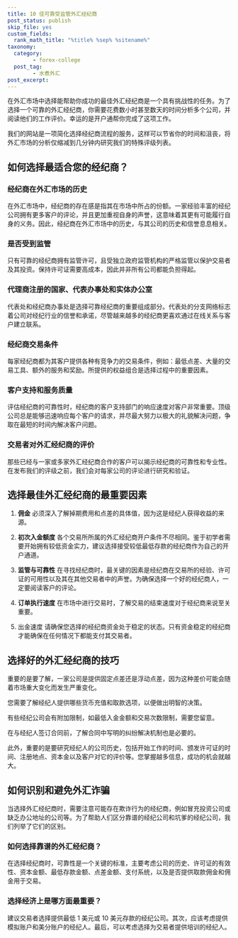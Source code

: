 ```yaml
---
title: 10 佳可靠受监管外汇经纪商
post_status: publish
skip_file: yes
custom_fields:
  rank_math_title: "%title% %sep% %sitename%"
taxonomy:
  category:
        - forex-college
  post_tag:
        - 水煮外汇
post_excerpt: 
---
```

在外汇市场中选择能帮助你成功的最佳外汇经纪商是一个具有挑战性的任务。为了选择一个可靠的外汇经纪商，你需要花费数小时甚至数天的时间分析多个公司，并阅读他们的工作评价。幸运的是开户通帮你完成了这项工作。

我们的网站是一项简化选择经纪商流程的服务，这样可以节省你的时间和沮丧，将外汇市场的分析仅缩减到几分钟内研究我们的特殊评级列表。

## 如何选择最适合您的经纪商？

### 经纪商在外汇市场的历史

在外汇市场中，经纪商的存在感是指其在市场中所占的份额。一家经验丰富的经纪公司拥有更多客户的评论，并且更加重视自身的声誉，这意味着其更有可能履行自身的义务。因此，经纪商在外汇市场中的历史，与其公司的历史和信誉息息相关。

### 是否受到监管

只有可靠的经纪商拥有监管许可，且受独立政府监管机构的严格监管以保护交易者及其投资。保持许可证需要高成本，因此并非所有公司都能负担得起。

### 代理商注册的国家、代表办事处和实体办公室

代表处和经纪商办事处是选择可靠经纪商的重要组成部分。代表处的分支网络标志着公司对经纪行业的信誉和承诺，尽管越来越多的经纪商更喜欢通过在线关系与客户建立联系。

### 经纪商交易条件

每家经纪商都为其客户提供各种有竞争力的交易条件，例如：最低点差、大量的交易工具、额外的服务和奖励。所提供的权益组合是选择过程中的重要因素。

### 客户支持和服务质量

评估经纪商的可靠性时，经纪商的客户支持部门的响应速度对客户非常重要。顶级公司总是能够迅速响应每个客户的请求，并尽最大努力以极大的礼貌解决问题，争取在最短的时间内解决客户问题。

### 交易者对外汇经纪商的评价

那些已经与一家或多家外汇经纪商合作的客户可以揭示经纪商的可靠性和专业性。在发布我们的评级之前，我们会对每家公司的评论进行研究和验证。

## **选择最佳外汇经纪商的最重要因素**

1. **佣金** 必须深入了解掉期费用和点差的具体值，因为这是经纪人获得收益的来源。

1. **初次入金额度** 各个交易所所属的外汇经纪商开户条件不尽相同。鉴于初学者需要开始拥有较低资金实力，建议选择接受较低最低存款的经纪商作为自己的开户通道。

1. **监管与可靠性** 在寻找经纪商时，最关键的因素是经纪商在交易所的经验、许可证的可用性以及其在其他交易者中的声誉。为确保选择一个好的经纪商人，一定要阅读客户的评论。

1. **订单执行速度** 在市场中进行交易时，了解交易的结束速度对于经纪商来说至关重要。

1. 出金速度 请确保您选择的经纪商资金处于稳定的状态。只有资金稳定的经纪商才能确保在任何情况下都能支付其交易者。

## **选择好的外汇经纪商的技巧**

重要的是要了解，一家公司是提供固定点差还是浮动点差，因为这种差价可能会随着市场重大变化而发生严重变化。

您需要了解经纪人提供哪些货币充值和取款选项，以便做出明智的决策。

有些经纪公司会有附加限制，如最低入金金额和交易次数限制，需要您留意。

在与经纪人签订合同前，了解合同中写明的纠纷解决机制也是必要的。

此外，重要的是要研究经纪人的公司历史，包括开始工作的时间、颁发许可证的时间、注册地点、资本金以及客户对它的评价等。您掌握越多信息，成功的机会就越大。

## **如何识别和避免外汇诈骗**

当选择外汇经纪商时，需要注意可能存在欺诈行为的经纪商，例如冒充投资公司或缺乏办公地址的公司等。为了帮助人们区分靠谱的经纪公司和坑爹的经纪公司，我们列举了它们的区别。

### 如何选择靠谱的外汇经纪商？

在选择经纪商时，可靠性是一个关键的标准，主要考虑公司的历史、许可证的有效性、资本金额、最低存款金额、点差金额、支付系统，以及是否提供取款佣金和佣金用于交易。

### 选择经济上是哪方面最重要？

建议交易者选择提供最低 1 美元或 10 美元存款的经纪公司。其次，应该考虑提供模拟账户和美分账户的经纪人。最后，可以考虑选择为交易者提供培训的经纪人。